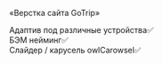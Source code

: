 «Верстка сайта GoTrip»

Адаптив под различные устройства✅<br/>
БЭМ нейминг✅<br/>
Слайдер / карусель owlCarowsel✅

